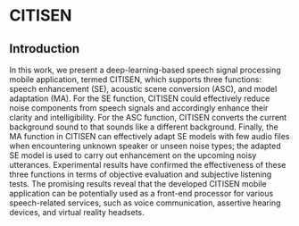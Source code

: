 # CITISEN

## Introduction
In this work, we present a deep-learning-based speech signal processing mobile application, termed CITISEN, which supports three functions: speech enhancement (SE), acoustic scene conversion (ASC), and model adaptation (MA). For the SE function, CITISEN could effectively reduce noise components from speech signals and accordingly enhance their clarity and intelligibility. For the ASC function, CITISEN converts the current background sound to that sounds like a different background. Finally, the MA function in CITISEN can effectively adapt SE models with few audio files when encountering unknown speaker or unseen noise types; the adapted SE model is used to carry out enhancement on the upcoming noisy utterances. Experimental results have confirmed the effectiveness of these three functions in terms of objective evaluation and subjective listening tests. The promising results reveal that the developed CITISEN mobile application can be potentially used as a front-end processor for various speech-related services, such as voice communication, assertive hearing devices, and virtual reality headsets.

